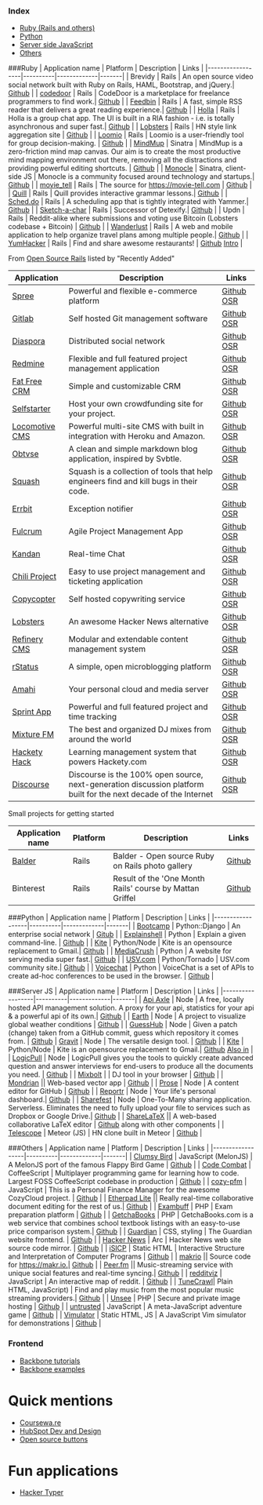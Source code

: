 ### Index
* [Ruby (Rails and others)](#ruby)
* [Python](#python)
* [Server side JavaScript](#server-js)
* [Others](#others)

###Ruby
| Application name | Platform | Description | Links |
|------------------|----------|-------------|-------|
| Brevidy | Rails | An open source video social network built with Ruby on Rails, HAML, Bootstrap, and jQuery.| [Github](https://github.com/iwasrobbed/Brevidy) |
| [codedoor](https://www.codedoor.com/) | Rails | CodeDoor is a marketplace for freelance programmers to find work.| [Github](https://github.com/CodeDoor/codedoor) |
| [Feedbin](https://feedbin.me/) | Rails | A fast, simple RSS reader that delivers a great reading experience.| [Github](https://github.com/feedbin/feedbin) |
| [Holla](https://maccman-holla.heroku.com/) | Rails | Holla is a group chat app. The UI is built in a RIA fashion - i.e. is totally asynchronous and super fast.| [Github](https://github.com/maccman/holla) |
| [Lobsters](https://lobste.rs/) | Rails | HN style link aggregation site | [Github](https://github.com/jcs/lobsters) |
| [Loomio](https://www.loomio.org/) | Rails | Loomio is a user-friendly tool for group decision-making. | [Github](https://github.com/loomio/loomio) |
| [MindMup](http://www.mindmup.com) | Sinatra | MindMup is a zero-friction mind map canvas. Our aim is to create the most productive mind mapping environment out there, removing all the distractions and providing powerful editing shortcuts. | [Github](https://github.com/mindmup/mindmup) |
| [Monocle](http://monocle.io) | Sinatra, client-side JS | Monocle is a community focused around technology and startups.| [Github](https://github.com/maccman/monocle) |
| [movie_tell](https://movie-tell.com) | Rails | The source for https://movie-tell.com | [Github](https://github.com/danieljaouen/movie_tell) |
| [Quill](http://www.quill.org) | Rails | Quill provides interactive grammar lessons.| [Github](https://github.com/empirical-org/quill) |
| [Sched.do](http://sched.do) | Rails | A scheduling app that is tightly integrated with Yammer.| [Github](https://github.com/yammer/sched.do) |
| [Sketch-a-char](http://sketch-a-char.heroku.com) | Rails | Successor of Detexify.| [Github](https://github.com/kirel/sketch-a-char) |
| Updn | Rails | Reddit-alike where submissions and voting use Bitcoin (Lobsters codebase + Bitcoin) | [Github](https://github.com/fisher-lebo/updn) |
| [Wanderlust](http://mywanderlust.co/) | Rails | A web and mobile application to help organize travel plans among multiple people.| [Github](https://github.com/danecjensen/mywanderlust) |
| [YumHacker](http://yumhacker.com) | Rails | Find and share awesome restaurants! | [Github](https://github.com/jendewalt/yumhacker) [Intro](http://blog.yumhacker.com/post/74733516768/yumhacker-i-built-a-social-network-for-food-and-heres) |

From [Open Source Rails](http://www.opensourcerails.com/) listed by "Recently Added"

| Application | Description | Links |
|---------------|---------------|-------|
| [Spree](http://spreecommerce.com/) | Powerful and flexible e-commerce platform | [Github](http://github.com/spree/spree) [OSR](http://www.opensourcerails.com/spree/) |
| [Gitlab](http://gitlabhq.com/) | Self hosted Git management software | [Github](http://github.com/gitlabhq/gitlabhq) [OSR](http://www.opensourcerails.com/gitlab/) |
| [Diaspora](https://joindiaspora.com/) | Distributed social network | [Github](http://github.com/diaspora/diaspora) [OSR](http://www.opensourcerails.com/diaspora/) |
| [Redmine](http://www.redmine.org/) | Flexible and full featured project management application | [Github](http://github.com/edavis10/redmine) [OSR](http://www.opensourcerails.com/redmine/) |
| [Fat Free CRM](http://www.fatfreecrm.com/) | Simple and customizable CRM | [Github](http://github.com/fatfreecrm/fat_free_crm) [OSR](http://www.opensourcerails.com/fatfreecrm/) |
| [Selfstarter](http://selfstarter.us/) | Host your own crowdfunding site for your project. | [Github](http://github.com/lockitron/selfstarter) [OSR](http://www.opensourcerails.com/selfstarter/) |
| [Locomotive CMS](http://locomotivecms.com/) | Powerful multi-site CMS with built in integration with Heroku and Amazon. | [Github](http://github.com/locomotivecms/engine) [OSR](http://www.opensourcerails.com/locomotivecms/) |
| [Obtvse](http://obtvse.herokuapp.com/) | A clean and simple markdown blog application, inspired by Svbtle. | [Github](http://github.com/natew/obtvse) [OSR](http://www.opensourcerails.com/obtvse/) |
| [Squash](http://squash.io/) | Squash is a collection of tools that help engineers find and kill bugs in their code. | [Github](http://github.com/SquareSquash/web) [OSR](http://www.opensourcerails.com/squash/) |
| [Errbit](https://github.com/errbit/errbit) | Exception notifier | [Github](http://github.com/errbit/errbit) [OSR](http://www.opensourcerails.com/errbit/) |
| [Fulcrum](http://wholemeal.co.nz/projects/fulcrum.html) | Agile Project Management App | [Github](http://github.com/malclocke/fulcrum) [OSR](http://www.opensourcerails.com/fulcrum/) |
| [Kandan](http://kandanapp.com/) | Real-time Chat | [Github](http://github.com/kandanapp/kandan) [OSR](http://www.opensourcerails.com/kandan/) |
| [Chili Project](https://www.chiliproject.org/) | Easy to use project management and ticketing application | [Github](http://github.com/chiliproject/chiliproject) [OSR](http://www.opensourcerails.com/chiliproject/) |
| [Copycopter](http://copycopter.com/) | Self hosted copywriting service | [Github](http://github.com/copycopter/copycopter-server) [OSR](http://www.opensourcerails.com/copycopter/) |
| [Lobsters](http://lobste.rs/) | An awesome Hacker News alternative | [Github](http://github.com/jcs/lobsters) [OSR](http://www.opensourcerails.com/lobsters/) |
| [Refinery CMS](http://refinerycms.com/) | Modular and extendable content management system | [Github](http://github.com/refinery/refinerycms) [OSR](http://www.opensourcerails.com/refinerycms/) |
| [rStatus](http://rstat.us/) | A simple, open microblogging platform | [Github](http://github.com/hotsh/rstat.us) [OSR](http://www.opensourcerails.com/rstatus/) |
| [Amahi](http://www.amahi.org/) | Your personal cloud and media server | [Github](http://github.com/amahi/platform) [OSR](http://www.opensourcerails.com/amahi/) |
| [Sprint App](http://sprintapp.com/) | Powerful and full featured project and time tracking | [Github](http://github.com/macfanatic/SprintApp) [OSR](http://www.opensourcerails.com/sprintapp/) |
| [Mixture FM](http://mixture.fm/) | The best and organized DJ mixes from around the world | [Github](http://github.com/erickreutz/mixturefm) [OSR](http://www.opensourcerails.com/mixturefm/) |
| [Hackety Hack](http://hackety.com/) | Learning management system that powers Hackety.com | [Github](http://github.com/hacketyhack/hackety-hack.com) [OSR](http://www.opensourcerails.com/hackety/) |
| [Discourse](http://www.discourse.org/) | Discourse is the 100% open source, next-generation discussion platform built for the next decade of the Internet | [Github](http://github.com/discourse/discourse) [OSR](http://www.opensourcerails.com/discourse/) |

Small projects for getting started

| Application name | Platform | Description | Links |
|------------------|----------|-------------|-------|
| [Balder](http://balderapp.com/) | Rails | Balder - Open source Ruby on Rails photo gallery | [Github](https://github.com/espen/balder/) |
| Binterest | Rails | Result of the 'One Month Rails' course by Mattan Griffel | [Github](https://github.com/benjaminmbrown/binterest) |

###Python
| Application name | Platform | Description | Links |
|------------------|----------|-------------|-------|
| [Bootcamp](http://trybootcamp.vitorfs.com) | Python::Django | An enterprise social network | [Gitub](https://github.com/vitorfs/bootcamp) |
| [Explainshell](http://www.explainshell.com/) | Python | Explain a given command-line. | [Github](https://github.com/idank/explainshell) |
| [Kite](http://khamidou.github.io/kite/) | Python/Node | Kite is an opensource replacement to Gmail.| [Github](https://github.com/khamidou/kite) |
| [MediaCrush](https://mediacru.sh) | Python | A website for serving media super fast.| [Github](https://github.com/MediaCrush/MediaCrush) |
| [USV.com](http://usv.com) | Python/Tornado | USV.com community site.| [Github](https://github.com/unionsquareventures/theconversation) |
| [Voicechat](http://voicechatapi.com) | Python | VoiceChat is a set of APIs to create ad-hoc conferences to be used in the browser. | [Github](https://github.com/plivo/voicechat) |

###Server JS
| Application name | Platform | Description | Links |
|------------------|----------|-------------|-------|
| [Api Axle](http://apiaxle.com) | Node | A free, locally hosted API management solution. A proxy for your api, statistics for your api & a powerful api of its own.| [Github](https://github.com/apiaxle/apiaxle) |
| [Earth](http://earth.nullschool.net) | Node | A project to visualize global weather conditions | [Github](https://github.com/cambecc/earth) |
| [GuessHub](http://guesshub.io/) | Node | Given a patch (change) taken from a GitHub commit, guess which repository it comes from. | [Github](https://github.com/max99x/guesshub/)
| [Gravit](http://getchaBooks.com) | Node | The versatile design tool. | [Github](https://github.com/quasado/gravit) |
| [Kite](http://khamidou.github.io/kite/) | Python/Node | Kite is an opensource replacement to Gmail.| [Github](https://github.com/khamidou/kite) [Also in](#python) |
| [LogicPull](https://www.logicpull.com/) | Node | LogicPull gives you the tools to quickly create advanced question and answer interviews for end-users to produce all the documents you need. | [Github](https://github.com/ChrisZieba/LogicPull) |
| [Mixbolt](http://mixbolt.com) | | DJ tool in your browser | [Github](https://github.com/adaline/mixbolt) |
| [Mondrian](http://mondrian.io) || Web-based vector app | [Github](https://github.com/artursapek/mondrian) |
| [Prose](https://prose.io) | Node | A content editor for GitHub | [Github](https://github.com/prose/prose) |
| [Reportr](http://www.reportr.io) | Node | Your life's personal dashboard.| [Github](https://github.com/SamyPesse/reportr) |
| [Sharefest](http://sharefest.me) | Node | One-To-Many sharing application. Serverless. Eliminates the need to fully upload your file to services such as Dropbox or Google Drive.| [Github](https://github.com/Peer5/ShareFest) |
| [ShareLaTeX](http://sharelatex.com) || A web-based collaborative LaTeX editor | [Github](https://github.com/sharelatex/sharelatex) along with other components |
| [Telescope](http://telesc.pe) | Meteor (JS) | HN clone built in Meteor | [Github](https://github.com/SachaG/Telescope) |

###Others
| Application name | Platform | Description | Links |
|------------------|----------|-------------|-------|
| [Clumsy Bird](http://ellisonleao.github.io/clumsy-bird/) | JavaScript (MelonJS) | A MelonJS port of the famous Flappy Bird Game | [Github](https://github.com/ellisonleao/clumsy-bird) |
| [Code Combat](http://codecombat.com/) | CoffeeScript | Multiplayer programming game for learning how to code. Largest FOSS CoffeeScript codebase in production | [Github](https://github.com/codecombat/codecombat) |
| [cozy-pfm](https://www.cozycloud.cc/) | JavaScript | This is a Personal Finance Manager for the awesome CozyCloud project. | [Github](https://github.com/seeker89/cozy-pfm/) |
| [Etherpad Lite](http://etherpad.org) || Really real-time collaborative document editing for the rest of us.| [Github](https://github.com/ether/etherpad-lite) |
| [Exambuff](http://truffles.me.uk/exambuff-open-sourced-startup) | PHP | Exam preparation platform | [Github](https://github.com/timruffles/exambuff) |
| [GetchaBooks](http://getchaBooks.com) | PHP | GetchaBooks.com is a web service that combines school textbook listings with an easy-to-use price comparison system.| [Github](https://github.com/getchabooks/getchabooks) |
| [Guardian](http://www.theguardian.com/uk?view=mobile) | CSS, styling | The Guardian website frontend. | [Github](https://github.com/guardian/frontend) |
| [Hacker News](http://news.ycombinator.com) | Arc | Hacker News web site source code mirror. | [Github](https://github.com/wting/hackernews) |
| [iSICP](http://xuanji.appspot.com/isicp/) | Static HTML | Interactive Structure and Interpretation of Computer Programs | [Github](https://github.com/zodiac/isicp) |
| [makrio](https://makr.io) || Source code for https://makr.io.| [Github](https://github.com/makrio/makrio) |
| [Peer.fm](http://peer.fm) || Music-streaming service with unique social features and real-time syncing.| [Github](https://github.com/buu700/napster.fm/) |
| [redditviz](https://rhiever.github.io/redditviz/) | JavaScript | An interactive map of reddit. | [Github](https://github.com/rhiever/redditviz/) |
| [TuneCrawl](http://www.tunecrawl.com/)| Plain HTML, JavaScript) | Find and play music from the most popular music streaming providers.| [Github](https://github.com/ProbablyOliver/TuneCrawl) |
| [Unsee](https://unsee.cc) | PHP | Secure and private image hosting | [Github](https://github.com/Umkus/unsee.cc) |
| [untrusted](http://alex.nisnevich.com/untrusted/) | JavaScript | A meta-JavaScript adventure game | [Github](https://github.com/AlexNisnevich/untrusted) |
| [Vimulator](http://thoughtbot.github.io/vimulator/) | Static HTML, JS | A JavaScript Vim simulator for demonstrations | [Github](https://github.com/thoughtbot/vimulator/) |

### Frontend
* [Backbone tutorials](https://github.com/jashkenas/backbone/wiki/Tutorials%2C-blog-posts-and-example-sites)
* [Backbone examples](https://github.com/jashkenas/backbone/wiki/Projects-and-Companies-using-Backbone)

# Quick mentions
* [Coursewa.re](https://github.com/Courseware)
* [HubSpot Dev and Design](http://github.hubspot.com/)
* [Open source buttons](http://dracs89.github.io/bbtn/)

# Fun applications
* [Hacker Typer](https://github.com/duiker101/Hacker-Typer)



